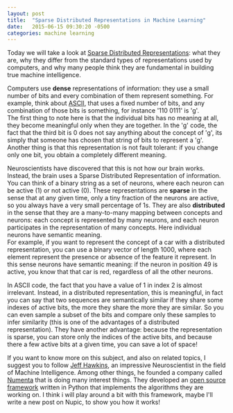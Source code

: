 ```yaml
---
layout: post
title:  "Sparse Distributed Representations in Machine Learning"
date:   2015-06-15 09:30:20 -0500
categories: machine learning
---
```


<p class="post-content">
    Today we will take a look at <a target="_blank" href="https://github.com/numenta/nupic/wiki/Sparse-Distributed-Representations">Sparse Distributed Representations</a>: what they are, why they differ from the standard types of representations used by computers, and why many people think they are fundamental in building true machine intelligence.
</p>

<p class="post-content">
    Computers use <strong>dense</strong> representations of information: they use a small number of bits and every combination of them represent something. For example, think about <a target="_blank" href="https://en.wikipedia.org/wiki/ASCII">ASCII</a>, that uses a fixed number of bits, and any combination of those bits is something, for instance '110 0111' is 'g'.
    <br>
    The first thing to note here is that the individual bits has no meaning at all, they become meaningful only when they are together. In the 'g' code, the fact that the third bit is 0 does not say anything about the concept of 'g', its simply that someone has chosen that string of bits to represent a 'g'. Another thing is that this representation is not fault tolerant: if you change only one bit, you obtain a completely different meaning.
</p>
<p class="post-content">
    Neuroscientists have discovered that this is not how our brain works. Instead, the brain uses a Sparse Distributed Representation of information.
    <br>
    You can think of a binary string as a set of neurons, where each neuron can be active (1) or not active (0). These representations are <strong>sparse</strong> in the sense that at any given time, only a tiny fraction of the neurons are active, so you always have a very small percentage of 1s. They are also <strong>distributed</strong> in the sense that they are a many-to-many mapping between concepts and neurons: each concept is represented by many neurons, and each neuron participates in the representation of many concepts. Here individual neurons have semantic meaning.
    <br>
    For example, if you want to represent the concept of a car with a distributed representation, you can use a binary vector of length 1000, where each element represent the presence or absence of the feature it represent. In this sense neurons have semantic meaning: if the neuron in position 49 is active, you know that that car is red, regardless of all the other neurons.
</p>
<p class="post-content">
    In ASCII code, the fact that you have a value of 1 in index 2 is almost irrelevant. Instead, in a distributed representation, this is meaningful, in fact you can say that two sequences are semantically similar if they share some indexes of active bits, the more they share the more they are similar. So you can even sample a subset of the bits and compare only these samples to infer similarity (this is one of the advantages of a distributed representation). They have another advantage: because the representation is sparse, you can store only the indices of the active bits, and because there a few active bits at a given time, you can save a lot of space!
</p>
<p class="post-content">
    If you want to know more on this subject, and also on related topics, I suggest you to follow <a target="_blank" href="https://en.wikipedia.org/wiki/Jeff_Hawkins">Jeff Hawkins</a>, an impressive Neuroscientist in the field of Machine Intelligence. Among other things, he founded a company called <a target="_blank" href="http://numenta.org">Numenta</a> that is doing many interest things. They developed an <a target="_blank" href="https://github.com/numenta/nupic/wiki/Using-NuPIC">open source framework</a> written in Python that implements the algorithms they are working on. I think i will play around a bit with this framework, maybe I'll write a new post on Nupic, to show you how it works!

</p>
